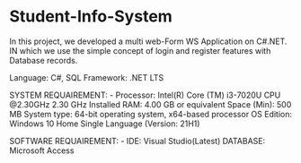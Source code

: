 # Student-Info-System

In this project, we developed a multi web-Form WS Application on C#.NET. IN which we use the simple concept of login and register features with Database records.

Language: C#, SQL Framework: .NET LTS

SYSTEM REQUAIREMENT: - Processor: Intel(R) Core (TM) i3-7020U CPU @2.30GHz 2.30 GHz Installed RAM: 4.00 GB or equivalent Space (Min): 500 MB System type: 64-bit operating system, x64-based processor OS Edition: Windows 10 Home Single Language (Version: 21H1)

SOFTWARE REQUAIREMENT: - IDE: Visual Studio(Latest) DATABASE: Microsoft Access
